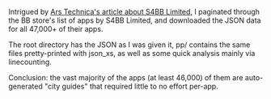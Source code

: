 Intrigued by [Ars Technica's article about S4BB Limited](http://arstechnica.com/gadgets/2013/08/one-developer-makes-over-47000-of-blackberry-10s-120000-apps/), 
I paginated through the BB store's list of apps by S4BB Limited, and downloaded the JSON data for all 47,000+ of their apps.

The root directory has the JSON as I was given it, pp/ contains the same files pretty-printed with json\_xs, as well as some quick analysis mainly via linecounting.

Conclusion: the vast majority of the apps (at least 46,000) of them are auto-generated "city guides" that required little to no effort per-app.
